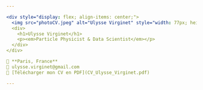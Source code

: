 ```yaml
---

<div style="display: flex; align-items: center;">
  <img src="photoCV.jpeg" alt="Ulysse Virginet" style="width: 77px; height: 102px; border-radius: 50%; margin-right: 20px;">
  <div>
    <h1>Ulysse Virginet</h1>
    <p><em>Particle Physicist & Data Scientist</em></p>
  </div>
</div> 

📍 **Paris, France**  
📧 ulysse.virginet@gmail.com  
📄 [Télécharger mon CV en PDF](CV_Ulysse_Virginet.pdf)

---
```

